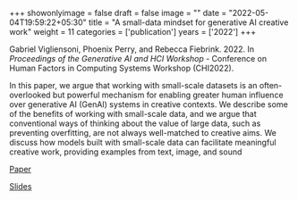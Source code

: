 +++
showonlyimage = false
draft = false
image = ""
date = "2022-05-04T19:59:22+05:30"
title = "A small-data mindset for generative AI creative work"
weight = 11
categories = ['publication']
years = ['2022']
+++

Gabriel Vigliensoni,  Phoenix Perry, and Rebecca  Fiebrink. 2022. In _Proceedings of the Generative AI and HCI Workshop_ - Conference on Human Factors in Computing Systems Workshop (CHI2022).

<!--more-->

In this paper, we argue that working with small-scale datasets is an often-overlooked but powerful mechanism for enabling greater human influence over generative AI (GenAI) systems in creative contexts. We describe some of the benefits of working with small-scale data, and we argue that conventional ways of thinking about the value of large data, such as preventing overfitting, are not always well-matched to creative aims. We discuss how models built with small-scale data can facilitate meaningful creative work, providing examples from text, image, and sound

[Paper](https://media.vigliensoni.com/papers/vigliensoni22genaichi-camera-ready.pdf)
<br>

[Slides](https://media.vigliensoni.com/projector/GenAICHI22/genaichi22slides.pdf)



